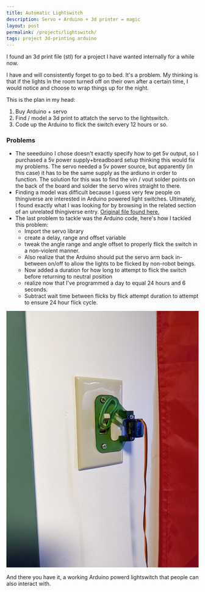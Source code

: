 ```yaml
---
title: Automatic Lightswitch
description: Servo + Arduino + 3d printer = magic
layout: post
permalink: /projects/lightswitch/
tags: project 3d-printing arduino 
---
```


I found an 3d print file (stl) for a project I have wanted internally for a while now.

I have and will consistently forget to go to bed. It's a problem. My thinking is that if the lights in the room turned off on their own after a certain time, I would notice and choose to wrap things up for the night. 

This is the plan in my head:
1. Buy Arduino + servo
2. Find / model a 3d print to attatch the servo to the lightswitch.
3. Code up the Arduino to flick the switch every 12 hours or so.

### Problems
+ The seeeduino I chose doesn't exactly specify how to get 5v output, so I purchased a 5v power supply+breadboard setup thinking this would fix my problems. The servo needed a 5v power source, but apparently (in this case) it has to be the same supply as the ardiuno in order to function. The solution for this was to find the vin / vout solder points on the back of the board and solder the servo wires straight to there.
+ Finding a model was difficult because I guess very few people on thingiverse are interested in Arduino powered light switches. Ultimately, I found exactly what I was looking for by browsing in the related section of an unrelated thingiverse entry. [Original file found here.](https://www.thingiverse.com/thing:1156995)
+ The last problem to tackle was the Arduino code, here's how I tackled this problem:
	+ Import the servo library
	+ create a delay, range and offset variable
	+ tweak the angle range and angle offset to properly flick the switch in a non-violent manner.
	+ Also realize that the Arduino should put the servo arm back in-between on/off to allow the lights to be flicked by non-robot beings.
	+ Now added a duration for how long to attempt to flick the switch before returning to neutral position
	+ realize now that I've programmed a day to equal 24 hours and 6 seconds.
	+ Subtract wait time between flicks by flick attempt duration to attempt to ensure 24 hour flick cycle.

![picture](/assets/images/projects/switch.jpg)

And there you have it, a working Arduino powerd lightswitch that people can also interact with.
